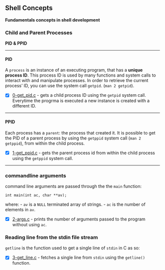 ## Shell Concepts

**Fundamentals concepts in shell development**

### Child and Parent Processes

**PID & PPID**

---

#### PID

 A `process` is an instance of an executing program, that has a **unique process ID**. This process ID is used by many functions and system calls to interact with and manipulate processes. In order to retrieve the current process’ ID, you can use the system call `getpid`. (`man 2 getpid`).

- [x] [0-get_pid.c](pid.c) - gets a child process ID using the `getpid` system call. Everytime the progrma is executed a new instance is created with a different  ID.

---

#### PPID

Each process has a `parent`: the process that created it. It is possible to get the PID of a parent process by using the `getppid` system call (`man 2 getppid`), from within the child process.

- [x] [1-get_ppid.c](ppid.c) - gets the parent process id from within the child process using the `getppid` system call.


---

### commandline arguments

command line arguments are passed through the the `main` function:

``` 
int main(int ac, char **av);
```
where:
	- `av` is a `NULL` terminated array of strings.
	- `ac` is the number of elements in `av`.

- [x] [2-args.c](2-args.c) - prints the number of arguments passed to the program without using `ac`.

### Reading line from the stdin file stream

`getline` is the function used to get a single line of `stdin` in C as so:

- [x] [3-get_line.c](3-get_line.c) - fetches a single line from `stdin` using the `getline()` function.

